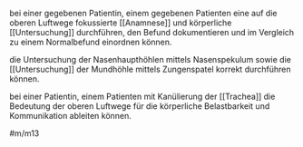 

bei einer gegebenen Patientin, einem gegebenen Patienten eine auf die oberen Luftwege fokussierte [[Anamnese]] und körperliche [[Untersuchung]] durchführen, den Befund dokumentieren und im Vergleich zu einem Normalbefund einordnen können. 

die Untersuchung der Nasenhaupthöhlen mittels Nasenspekulum sowie die [[Untersuchung]] der Mundhöhle mittels Zungenspatel korrekt durchführen können.

bei einer Patientin, einem Patienten mit Kanülierung der [[Trachea]] die Bedeutung der oberen Luftwege für die körperliche Belastbarkeit und Kommunikation ableiten können. 

#m/m13
